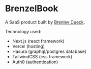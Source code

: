 # BrenzelBook

A SaaS product built by [Brenley Dueck](https://www.brenelz.com).

Technology used:

- Next.js (react framework)
- Vercel (hosting)
- Hasura (graphql/postgres database)
- TailwindCSS (css framework)
- Auth0 (authentication)
